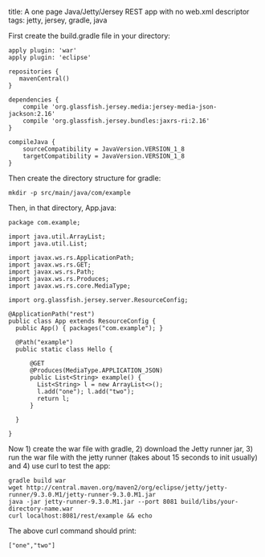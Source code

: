 title: A one page Java/Jetty/Jersey REST app with no web.xml descriptor
tags: jetty, jersey, gradle, java

First create the build.gradle file in your directory:

    apply plugin: 'war'
    apply plugin: 'eclipse'
    
    repositories {
       mavenCentral()
    }
    
    dependencies {
        compile 'org.glassfish.jersey.media:jersey-media-json-jackson:2.16'
        compile 'org.glassfish.jersey.bundles:jaxrs-ri:2.16'
    }
    
    compileJava {
        sourceCompatibility = JavaVersion.VERSION_1_8
        targetCompatibility = JavaVersion.VERSION_1_8
    }
    
Then create the directory structure for gradle:

    mkdir -p src/main/java/com/example
    
Then, in that directory, App.java:

    package com.example;
    
    import java.util.ArrayList;
    import java.util.List;
    
    import javax.ws.rs.ApplicationPath;
    import javax.ws.rs.GET;
    import javax.ws.rs.Path;
    import javax.ws.rs.Produces;
    import javax.ws.rs.core.MediaType;
    
    import org.glassfish.jersey.server.ResourceConfig;
    
    @ApplicationPath("rest") 
    public class App extends ResourceConfig {
      public App() { packages("com.example"); }
    
      @Path("example")
      public static class Hello {
        
          @GET
          @Produces(MediaType.APPLICATION_JSON)
          public List<String> example() {
            List<String> l = new ArrayList<>();
            l.add("one"); l.add("two");
            return l; 
          }
    
      }  
      
    }

Now 1) create the war file with gradle, 2) download the Jetty runner jar, 3) run the war file with the jetty runner (takes about 15 seconds to init usually) and 4) use curl to test the app:

    gradle build war
    wget http://central.maven.org/maven2/org/eclipse/jetty/jetty-runner/9.3.0.M1/jetty-runner-9.3.0.M1.jar
    java -jar jetty-runner-9.3.0.M1.jar --port 8081 build/libs/your-directory-name.war
    curl localhost:8081/rest/example && echo
    
The above curl command should print:

    ["one","two"]
